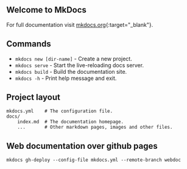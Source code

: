## Welcome to MkDocs

For full documentation visit [mkdocs.org](https://www.mkdocs.org){:target="_blank"}.

## Commands

* `mkdocs new [dir-name]` - Create a new project.
* `mkdocs serve` - Start the live-reloading docs server.
* `mkdocs build` - Build the documentation site.
* `mkdocs -h` - Print help message and exit.

## Project layout

    mkdocs.yml    # The configuration file.
    docs/
        index.md  # The documentation homepage.
        ...       # Other markdown pages, images and other files.

## Web documentation over github pages
    mkdocs gh-deploy --config-file mkdocs.yml --remote-branch webdoc
